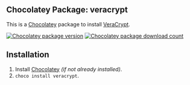 ## Chocolatey Package: veracrypt
This is a [Chocolatey](https://chocolatey.org/) package to install [VeraCrypt](https://veracrypt.codeplex.com/).

[![Chocolatey package version](https://img.shields.io/chocolatey/v/veracrypt.svg)](https://chocolatey.org/packages/veracrypt)
[![Chocolatey package download count](https://img.shields.io/chocolatey/dt/veracrypt.svg)](https://chocolatey.org/packages/veracrypt)

## Installation
1. Install [Chocolatey](https://chocolatey.org/) *(if not already installed)*.
2. `choco install veracrypt`.

